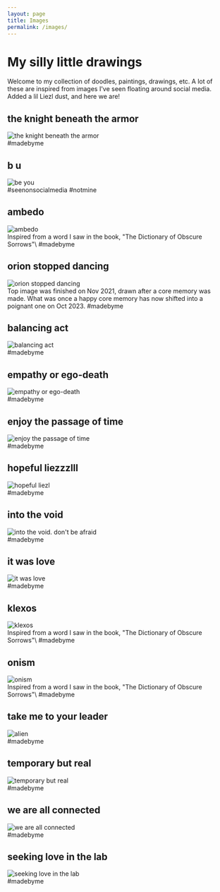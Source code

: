 ```yaml
---
layout: page
title: Images
permalink: /images/
---
```


# My silly little drawings
Welcome to my collection of doodles, paintings, drawings, etc.  A lot of these are inspired from images I've seen floating around social media. Added a lil Liezl dust, and here we are!

## the knight beneath the armor
<div id="the-knight-beneath-the-armor">
    <img src="{{ '/assets/img/knightbeneaththearmor.jpg' | prepend: site.baseurl }}" alt="the knight beneath the armor"></div>
#madebyme

## b u 
<div id="beyou">
    <img src="/assets/img/bu.jpg" alt="be you">
</div>
#seenonsocialmedia #notmine

## ambedo
<div id="ambedo">
    <img src="/assets/img/ambedo.jpg" alt="ambedo">
</div>
Inspired from a word I saw in the book, "The Dictionary of Obscure Sorrows"\
#madebyme

## orion stopped dancing
<div id="orion-stopped-dancing">
    <img src="/assets/img/orionstoppeddancing.jpg" alt="orion stopped dancing">
</div>
Top image was finished on Nov 2021, drawn after a core memory was made. What was once a happy core memory has now shifted into a poignant one on Oct 2023. 
#madebyme

## balancing act
<div id="balancing-act">
    <img src="/assets/img/balancingact.jpg" alt="balancing act">
</div>
#madebyme

## empathy or ego-death
<div id="empathy-or-ego-death">
    <img src="/assets/img/empathyoregodeath.jpg" alt="empathy or ego-death">
</div>
#madebyme

## enjoy the passage of time
<div id="enjoy-the-passage-of-time">
    <img src="/assets/img/enjoythepassageoftime.jpg" alt="enjoy the passage of time">
</div>
#madebyme

## hopeful liezzzlll
<div id="hopeful-liezl">
    <img src="/assets/img/hopefuliezl.jpg" alt="hopeful liezl">
</div>
#madebyme

## into the void
<div id="into-the-void">
    <img src="/assets/img/intothevoid.dontbeafraid.jpg" alt="into the void. don't be afraid">
</div>
#madebyme

## it was love
<div id="it-was-love-for-what-i-knew-love-to-be">
    <img src="/assets/img/itwasloveforwhatiknewlovetobe.jpg" alt="it was love">
</div>
#madebyme

## klexos
<div id="klexos">
    <img src="/assets/img/klexos.jpg" alt="klexos">
</div>
Inspired from a word I saw in the book, "The Dictionary of Obscure Sorrows"\
#madebyme

## onism
<div id="onism">
    <img src="/assets/img/onism.jpg" alt="onism">
</div>
Inspired from a word I saw in the book, "The Dictionary of Obscure Sorrows"\
#madebyme

## take me to your leader
<div id="alien">
    <img src="/assets/img/takemetoyourleader.jpg" alt="alien">
</div>
#madebyme

## temporary but real
<div id="temporary-but-real">
    <img src="/assets/img/temporarybutreal.jpg" alt="temporary but real">
</div>
#madebyme

## we are all connected
<div id="we-are-all-connected">
    <img src="/assets/img/weareallconnected.jpg" alt="we are all connected">
</div>
#madebyme

## seeking love in the lab
<div id="seeking-love-in-the-lab">
    <img src="/assets/img/seekingloveinthelab.jpg" alt="seeking love in the lab">
</div>
#madebyme
